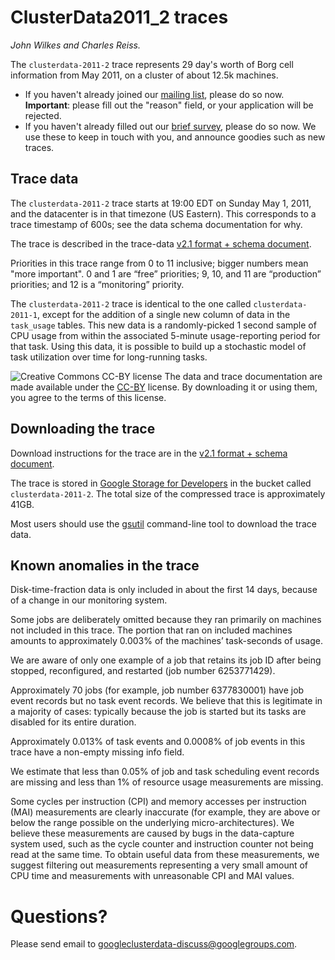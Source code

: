 # ClusterData2011\_2 traces

_John Wilkes and Charles Reiss._

The `clusterdata-2011-2` trace represents 29 day's worth of Borg cell information
from May 2011, on a cluster of about 12.5k machines.

  * If you haven't already joined our
    [mailing list](https://groups.google.com/forum/#!forum/googleclusterdata-discuss),
    please do so now.  **Important**: please fill out the "reason" field, or your application will be rejected.
  * If you haven't already filled out our [brief survey](http://goo.gl/GIDUh),
    please do so now. We use these to keep in touch with you, and announce
    goodies such as new traces.
  
## Trace data

The `clusterdata-2011-2` trace starts at 19:00 EDT on Sunday May 1, 2011, and
the datacenter is in that timezone (US Eastern).  This corresponds to a trace
timestamp of 600s; see the data schema documentation for why.

The trace is described in the trace-data
[v2.1 format + schema document](https://drive.google.com/open?id=0B5g07T_gRDg9Z0lsSTEtTWtpOW8&authuser=0).

Priorities in this trace range from 0 to 11 inclusive; bigger numbers mean "more
important". 0 and 1 are “free” priorities; 9, 10, and 11 are “production”
priorities; and 12 is a “monitoring” priority.<br>

The `clusterdata-2011-2` trace is identical to the one called
`clusterdata-2011-1`, except for the addition of a single new column of data in
the `task_usage` tables.  This new data is a randomly-picked 1 second sample of
CPU usage from within the associated 5-minute usage-reporting period for that
task.  Using this data, it is possible to build up a stochastic model of task
utilization over time for long-running tasks.

![Creative Commons CC-BY license](https://i.creativecommons.org/l/by/4.0/88x31.png)
The data and trace documentation are made available under the
[CC-BY](https://creativecommons.org/licenses/by/4.0/) license.
By downloading it or using them, you agree to the terms of this license.

## Downloading the trace

Download instructions for the trace are in the
[v2.1 format + schema document](https://drive.google.com/open?id=0B5g07T_gRDg9Z0lsSTEtTWtpOW8&authuser=0).

The trace is stored in
[Google Storage for Developers](https://developers.google.com/storage/) in the
bucket called `clusterdata-2011-2`. The total size of the compressed trace is
approximately 41GB.

Most users should use the
[gsutil](https://developers.google.com/storage/docs/gsutil) command-line tool to
download the trace data.


## Known anomalies in the trace

Disk-time-fraction data is only included in about the first 14 days, because of
a change in our monitoring system.

Some jobs are deliberately omitted because they ran primarily on machines not
included in this trace. The portion that ran on included machines amounts to
approximately 0.003% of the machines’ task-seconds of usage.

We are aware of only one example of a job that retains its job ID after being
stopped, reconfigured, and restarted (job number 6253771429).

Approximately 70 jobs (for example, job number 6377830001) have job event
records but no task event records. We believe that this is legitimate in a
majority of cases: typically because the job is started but its tasks are
disabled for its entire duration.

Approximately 0.013% of task events and 0.0008% of job events in this trace have
a non-empty missing info field.

We estimate that less than 0.05% of job and task scheduling event records are
missing and less than 1% of resource usage measurements are missing.

Some cycles per instruction (CPI) and memory accesses per instruction (MAI)
measurements are clearly inaccurate (for example, they are above or below the
range possible on the underlying micro-architectures). We believe these
measurements are caused by bugs in the data-capture system used, such as the
cycle counter and instruction counter not being read at the same time. To obtain
useful data from these measurements, we suggest filtering out measurements
representing a very small amount of CPU time and measurements with unreasonable
CPI and MAI values.

# Questions?

Please send email to googleclusterdata-discuss@googlegroups.com.

